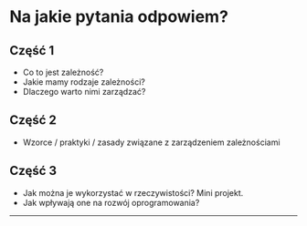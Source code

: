 # Na jakie pytania odpowiem?

## Część 1
* Co to jest zależność?
* Jakie mamy rodzaje zależności?
* Dlaczego warto nimi zarządzać?
## Część 2
* Wzorce / praktyki / zasady związane z zarządzeniem zależnościami
## Część 3
* Jak można je wykorzystać w rzeczywistości? Mini projekt.
* Jak wpływają one na rozwój oprogramowania?

---


